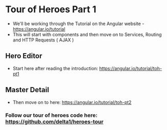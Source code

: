 # Tour of Heroes Part 1

- We'll be working through the Tutorial on the Angular website - https://angular.io/tutorial 
- This will start with components and then move on to Services, Routing and HTTP Requests ( AJAX ) 

## Hero Editor 
- Start here after reading the introduction: https://angular.io/tutorial/toh-pt1 

## Master Detail
- Then move on to here: https://angular.io/tutorial/toh-pt2 

### Follow our tour of heroes code here: https://github.com/delta1/heroes-tour
